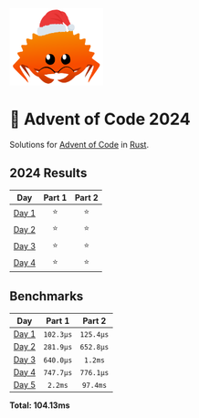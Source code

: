 <img src="./.assets/christmas_ferris.png" width="164">

# 🎄 Advent of Code 2024

Solutions for [Advent of Code](https://adventofcode.com/) in [Rust](https://www.rust-lang.org/).

<!--- advent_readme_stars table --->
## 2024 Results

| Day | Part 1 | Part 2 |
| :---: | :---: | :---: |
| [Day 1](https://adventofcode.com/2024/day/1) | ⭐ | ⭐ |
| [Day 2](https://adventofcode.com/2024/day/2) | ⭐ | ⭐ |
| [Day 3](https://adventofcode.com/2024/day/3) | ⭐ | ⭐ |
| [Day 4](https://adventofcode.com/2024/day/4) | ⭐ | ⭐ |
<!--- advent_readme_stars table --->

<!--- benchmarking table --->
## Benchmarks

| Day | Part 1 | Part 2 |
| :---: | :---: | :---:  |
| [Day 1](./src/bin/01.rs) | `102.3µs` | `125.4µs` |
| [Day 2](./src/bin/02.rs) | `281.9µs` | `652.8µs` |
| [Day 3](./src/bin/03.rs) | `640.0µs` | `1.2ms` |
| [Day 4](./src/bin/04.rs) | `747.7µs` | `776.1µs` |
| [Day 5](./src/bin/05.rs) | `2.2ms` | `97.4ms` |

**Total: 104.13ms**
<!--- benchmarking table --->
